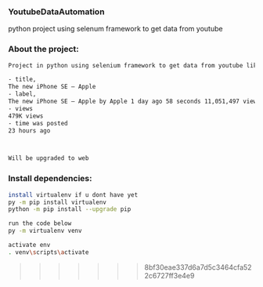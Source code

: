 ### YoutubeDataAutomation
python project using selenum framework to get data from youtube


### About the project: 

```sh
Project in python using selenium framework to get data from youtube like title, label, views and posted time

- title, 
The new iPhone SE — Apple
- label, 
The new iPhone SE — Apple by Apple 1 day ago 58 seconds 11,051,497 views
- views
479K views
- time was posted
23 hours ago



Will be upgraded to web
```
### Install dependencies:  

```sh
install virtualenv if u dont have yet
py -m pip install virtualenv
python -m pip install --upgrade pip

run the code below
py -m virtualenv venv

activate env
. venv\scripts\activate


```


>>>>>>> 8bf30eae337d6a7d5c3464cfa522c6727ff3e4e9

